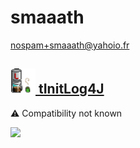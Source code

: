 # smaaath
  <nospam+smaaath@yahoio.fr>

## <a href='./components/tInitLog4J/readme.md'><img src='./components/tInitLog4J/logo.jpg' width='40' height='40'> tInitLog4J</a>
 :warning: Compatibility not known

<img src='./components/tInitLog4J/sample.jpg'>
